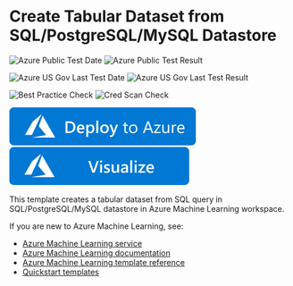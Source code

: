 # Create Tabular Dataset from SQL/PostgreSQL/MySQL Datastore

![Azure Public Test Date](https://azurequickstartsservice.blob.core.windows.net/badges/101-dataset-create-tabular-from-sql-query/PublicLastTestDate.svg)
![Azure Public Test Result](https://azurequickstartsservice.blob.core.windows.net/badges/101-dataset-create-tabular-from-sql-query/PublicDeployment.svg)

![Azure US Gov Last Test Date](https://azurequickstartsservice.blob.core.windows.net/badges/101-dataset-create-tabular-from-sql-query/FairfaxLastTestDate.svg)
![Azure US Gov Last Test Result](https://azurequickstartsservice.blob.core.windows.net/badges/101-dataset-create-tabular-from-sql-query/FairfaxDeployment.svg)

![Best Practice Check](https://azurequickstartsservice.blob.core.windows.net/badges/101-dataset-create-tabular-from-sql-query/BestPracticeResult.svg)
![Cred Scan Check](https://azurequickstartsservice.blob.core.windows.net/badges/101-dataset-create-tabular-from-sql-query/CredScanResult.svg)

[![Deploy To Azure](https://raw.githubusercontent.com/Azure/azure-quickstart-templates/master/1-CONTRIBUTION-GUIDE/images/deploytoazure.svg?sanitize=true)](https://portal.azure.com/#create/Microsoft.Template/uri/https%3A%2F%2Fraw.githubusercontent.com%2FAzure%2Fazure-quickstart-templates%2Fmaster%2F101-dataset-create-tabular-from-sql-query%2Fazuredeploy.json)
[![Visualize](https://raw.githubusercontent.com/Azure/azure-quickstart-templates/master/1-CONTRIBUTION-GUIDE/images/visualizebutton.svg?sanitize=true)](http://armviz.io/#/?load=https%3A%2F%2Fraw.githubusercontent.com%2FAzure%2Fazure-quickstart-templates%2Fmaster%2F101-dataset-create-tabular-from-sql-query%2Fazuredeploy.json)

This template creates a tabular dataset from SQL query in SQL/PostgreSQL/MySQL datastore in Azure Machine Learning workspace.

If you are new to Azure Machine Learning, see:

- [Azure Machine Learning service](https://azure.microsoft.com/services/machine-learning-service/)
- [Azure Machine Learning documentation](https://docs.microsoft.com/azure/machine-learning/)
- [Azure Machine Learning template reference](https://docs.microsoft.com/azure/templates/microsoft.machinelearningservices/allversions)
- [Quickstart templates](https://azure.microsoft.com/resources/templates/)